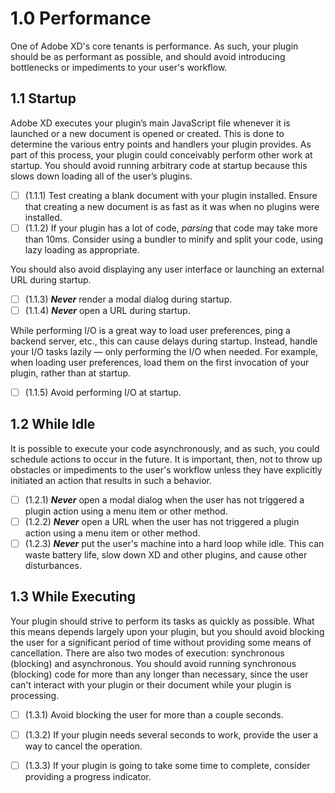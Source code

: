 # 1.0 Performance

One of Adobe XD's core tenants is performance. As such, your plugin should be as performant as possible, and should avoid introducing bottlenecks or impediments to your user's workflow.

## 1.1 Startup

Adobe XD executes your plugin’s main JavaScript file whenever it is launched or a new document is opened or created. This is done to determine the various entry points and handlers your plugin provides. As part of this process, your plugin could conceivably perform other work at startup. You should avoid running arbitrary code at startup because this slows down loading all of the user’s plugins.

- [ ] (1.1.1) Test creating a blank document with your plugin installed. Ensure that creating a new document is as fast as it was when no plugins were installed.
- [ ] (1.1.2) If your plugin has a lot of code, *parsing* that code may take more than 10ms. Consider using a bundler to minify and split your code, using lazy loading as appropriate.

You should also avoid displaying any user interface or launching an external URL during startup.

- [ ] (1.1.3) ***Never*** render a modal dialog during startup.
- [ ] (1.1.4) ***Never*** open a URL during startup.

While performing I/O is a great way to load user preferences, ping a backend server, etc., this can cause delays during startup. Instead, handle your I/O tasks lazily — only performing the I/O when needed. For example, when loading user preferences, load them on the first invocation of your plugin, rather than at startup.

- [ ] (1.1.5) Avoid performing I/O at startup.

## 1.2 While Idle

It is possible to execute your code asynchronously, and as such, you could schedule actions to occur in the future. It is important, then, not to throw up obstacles or impediments to the user's workflow unless they have explicitly initiated an action that results in such a behavior.

- [ ] (1.2.1) ***Never*** open a modal dialog when the user has not triggered a plugin action using a menu item or other method.
- [ ] (1.2.2) ***Never*** open a URL when the user has not triggered a plugin action using a menu item or other method.
- [ ] (1.2.3) ***Never*** put the user's machine into a hard loop while idle. This can waste battery life, slow down XD and other plugins, and cause other disturbances.

## 1.3 While Executing

Your plugin should strive to perform its tasks as quickly as possible. What this means depends largely upon your plugin, but you should avoid blocking the user for a significant period of time without providing some means of cancellation. There are also two modes of execution: synchronous (blocking) and asynchronous. You should avoid running synchronous (blocking) code for more than any longer than necessary, since the user can't interact with your plugin or their document while your plugin is processing.

- [ ] (1.3.1) Avoid blocking the user for more than a couple seconds.
- [ ] (1.3.2) If your plugin needs several seconds to work, provide the user a way to cancel the operation.
- [ ] (1.3.3) If your plugin is going to take some time to complete, consider providing a progress indicator.



